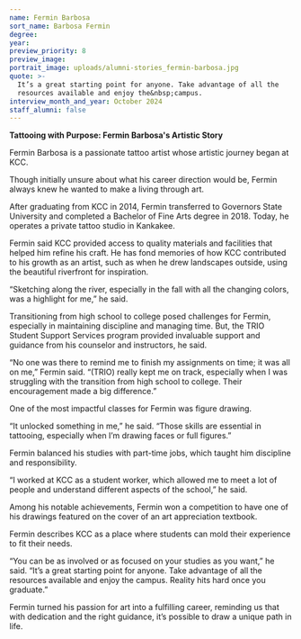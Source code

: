 ```yaml
---
name: Fermin Barbosa
sort_name: Barbosa Fermin
degree:
year:
preview_priority: 8
preview_image:
portrait_image: uploads/alumni-stories_fermin-barbosa.jpg
quote: >-
  It’s a great starting point for anyone. Take advantage of all the
  resources available and enjoy the&nbsp;campus.
interview_month_and_year: October 2024
staff_alumni: false
---
```

**Tattooing with Purpose: Fermin Barbosa's Artistic Story**

Fermin Barbosa is a passionate tattoo artist whose artistic journey began at KCC.

Though initially unsure about what his career direction would be, Fermin always knew he wanted to make a living through art.

After graduating from KCC in 2014, Fermin transferred to Governors State University and completed a Bachelor of Fine Arts degree in 2018. Today, he operates a private tattoo studio in Kankakee.

Fermin said KCC provided access to quality materials and facilities that helped him refine his craft. He has fond memories of how KCC contributed to his growth as an artist, such as when he drew landscapes outside, using the beautiful riverfront for inspiration.

“Sketching along the river, especially in the fall with all the changing colors, was a highlight for me,” he said.

Transitioning from high school to college posed challenges for Fermin, especially in maintaining discipline and managing time. But, the TRIO Student Support Services program provided invaluable support and guidance from his counselor and instructors, he said.

“No one was there to remind me to finish my assignments on time; it was all on me,” Fermin said. “(TRIO) really kept me on track, especially when I was struggling with the transition from high school to college. Their encouragement made a big difference.”

One of the most impactful classes for Fermin was figure drawing.

“It unlocked something in me,” he said. “Those skills are essential in tattooing, especially when I’m drawing faces or full figures.”

Fermin balanced his studies with part-time jobs, which taught him discipline and responsibility.

“I worked at KCC as a student worker, which allowed me to meet a lot of people and understand different aspects of the school,” he said.

Among his notable achievements, Fermin won a competition to have one of his drawings featured on the cover of an art appreciation textbook.

Fermin describes KCC as a place where students can mold their experience to fit their needs.

“You can be as involved or as focused on your studies as you want,” he said. “It’s a great starting point for anyone. Take advantage of all the resources available and enjoy the campus. Reality hits hard once you graduate.”

Fermin turned his passion for art into a fulfilling career, reminding us that with dedication and the right guidance, it’s possible to draw a unique path in life.
